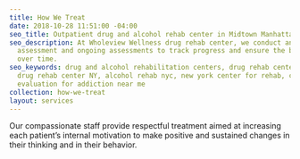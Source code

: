 ```yaml
---
title: How We Treat
date: 2018-10-28 11:51:00 -04:00
seo_title: Outpatient drug and alcohol rehab center in Midtown Manhattan NYC
seo_description: At Wholeview Wellness drug rehab center, we conduct an initial comprehensive
  assessment and ongoing assessments to track progress and ensure the best outcomes
  over time.
seo_keywords: drug and alcohol rehabilitation centers, drug rehab center Midtown Manhattan,
  drug rehab center NY, alcohol rehab nyc, new york center for rehab, comprehensive
  evaluation for addiction near me
collection: how-we-treat
layout: services
---
```


Our compassionate staff provide respectful treatment aimed at increasing each patient’s internal motivation to make positive and sustained changes in their thinking and in their behavior.
